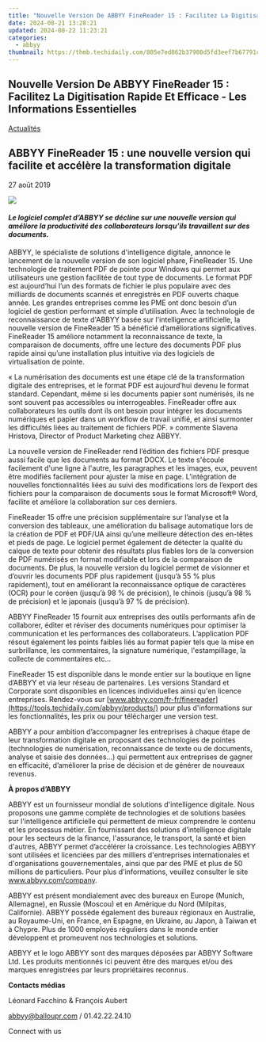 ```yaml
---
title: "Nouvelle Version De ABBYY FineReader 15 : Facilitez La Digitisation Rapide Et Efficace - Les Informations Essentielles"
date: 2024-08-21 13:28:21
updated: 2024-08-22 11:23:21
categories:
  - abbyy
thumbnail: https://thmb.techidaily.com/805e7ed862b37908d5fd3eef7b67791c5d0d0472cc7eebb84910c74e668a853a.jpg
---
```


## Nouvelle Version De ABBYY FineReader 15 : Facilitez La Digitisation Rapide Et Efficace - Les Informations Essentielles

[Actualités](https://tools.techidaily.com/abbyy/products/)

## ABBYY FineReader 15 : une nouvelle version qui facilite et accélère la transformation digitale

27 août 2019

![](https://content.abbyy.com/-/media/project/abbyy/abbyy/branchtemplates/shutterstock_1272462163_1296-x-729.jpg?h=729&iar=0&w=1296)

#### _Le logiciel complet d’ABBYY se décline sur une nouvelle version qui améliore la productivité des collaborateurs lorsqu’ils travaillent sur des documents._

  
ABBYY, le spécialiste de solutions d'intelligence digitale, annonce le lancement de la nouvelle version de son logiciel phare, FineReader 15\. Une technologie de traitement PDF de pointe pour Windows qui permet aux utilisateurs une gestion facilitée de tout type de documents. Le format PDF est aujourd’hui l’un des formats de fichier le plus populaire avec des milliards de documents scannés et enregistrés en PDF ouverts chaque année. Les grandes entreprises comme les PME ont donc besoin d’un logiciel de gestion performant et simple d’utilisation. Avec la technologie de reconnaissance de texte d'ABBYY basée sur l'intelligence artificielle, la nouvelle version de FineReader 15 a bénéficié d’améliorations significatives. FineReader 15 améliore notamment la reconnaissance de texte, la comparaison de documents, offre une lecture des documents PDF plus rapide ainsi qu’une installation plus intuitive via des logiciels de virtualisation de pointe.

« La numérisation des documents est une étape clé de la transformation digitale des entreprises, et le format PDF est aujourd’hui devenu le format standard. Cependant, même si les documents papier sont numérisés, ils ne sont souvent pas accessibles ou interrogeables. FineReader offre aux collaborateurs les outils dont ils ont besoin pour intégrer les documents numériques et papier dans un workflow de travail unifié, et ainsi surmonter les difficultés liées au traitement de fichiers PDF. » commente Slavena Hristova, Director of Product Marketing chez ABBYY.

La nouvelle version de FineReader rend l’édition des fichiers PDF presque aussi facile que les documents au format DOCX. Le texte s'écoule facilement d'une ligne à l'autre, les paragraphes et les images, eux, peuvent être modifiés facilement pour ajuster la mise en page. L’intégration de nouvelles fonctionnalités liées au suivi des modifications lors de l’export des fichiers pour la comparaison de documents sous le format Microsoft® Word, facilite et améliore la collaboration sur ces derniers.

FineReader 15 offre une précision supplémentaire sur l’analyse et la conversion des tableaux, une amélioration du balisage automatique lors de la création de PDF et PDF/UA ainsi qu’une meilleure détection des en-têtes et pieds de page. Le logiciel permet également de détecter la qualité du calque de texte pour obtenir des résultats plus fiables lors de la conversion de PDF numérisés en format modifiable et lors de la comparaison de documents. De plus, la nouvelle version du logiciel permet de visionner et d’ouvrir les documents PDF plus rapidement (jusqu’à 55 % plus rapidement), tout en améliorant la reconnaissance optique de caractères (OCR) pour le coréen (jusqu’à 98 % de précision), le chinois (jusqu’à 98 % de précision) et le japonais (jusqu’à 97 % de précision).

ABBYY FineReader 15 fournit aux entreprises des outils performants afin de collaborer, éditer et réviser des documents numériques pour optimiser la communication et les performances des collaborateurs. L’application PDF résout également les points faibles liés au format papier tels que la mise en surbrillance, les commentaires, la signature numérique, l'estampillage, la collecte de commentaires etc…

FineReader 15 est disponible dans le monde entier sur la boutique en ligne d’ABBYY et via leur réseau de partenaires. Les versions Standard et Corporate sont disponibles en licences individuelles ainsi qu'en licence entreprises. Rendez-vous sur [www.abbyy.com/fr-fr/finereader](https://tools.techidaily.com/abbyy/products/) pour plus d'informations sur les fonctionnalités, les prix ou pour télécharger une version test.

ABBYY a pour ambition d’accompagner les entreprises à chaque étape de leur transformation digitale en proposant des technologies de pointes (technologies de numérisation, reconnaissance de texte ou de documents, analyse et saisie des données…) qui permettent aux entreprises de gagner en efficacité, d’améliorer la prise de décision et de générer de nouveaux revenus.

  
**À propos d’ABBYY**

ABBYY est un fournisseur mondial de solutions d'intelligence digitale. Nous proposons une gamme complète de technologies et de solutions basées sur l'intelligence artificielle qui permettent de mieux comprendre le contenu et les processus métier. En fournissant des solutions d’intelligence digitale pour les secteurs de la finance, l'assurance, le transport, la santé et bien d'autres, ABBYY permet d’accélérer la croissance. Les technologies ABBYY sont utilisées et licenciées par des milliers d'entreprises internationales et d'organisations gouvernementales, ainsi que par des PME et plus de 50 millions de particuliers. Pour plus d'informations, veuillez consulter le site www.abbyy.com/company.

ABBYY est présent mondialement avec des bureaux en Europe (Munich, Allemagne), en Russie (Moscou) et en Amérique du Nord (Milpitas, Californie). ABBYY possède également des bureaux régionaux en Australie, au Royaume-Uni, en France, en Espagne, en Ukraine, au Japon, à Taiwan et à Chypre. Plus de 1000 employés réguliers dans le monde entier développent et promeuvent nos technologies et solutions.

ABBYY et le logo ABBYY sont des marques déposées par ABBYY Software Ltd. Les produits mentionnés ici peuvent être des marques et/ou des marques enregistrées par leurs propriétaires reconnus.

  
**Contacts médias**

Léonard Facchino & François Aubert

[abbyy@balloupr.com](https://tools.techidaily.com/abbyy/products/) / 01.42.22.24.10

Connect with us

<ins class="adsbygoogle"
     style="display:block"
     data-ad-format="autorelaxed"
     data-ad-client="ca-pub-7571918770474297"
     data-ad-slot="1223367746"></ins>



<ins class="adsbygoogle"
     style="display:block"
     data-ad-client="ca-pub-7571918770474297"
     data-ad-slot="8358498916"
     data-ad-format="auto"
     data-full-width-responsive="true"></ins>
